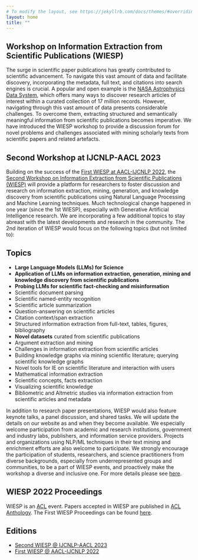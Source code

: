 ```yaml
---
# To modify the layout, see https://jekyllrb.com/docs/themes/#overriding-theme-defaults
layout: home
title: ""
---
```


## Workshop on Information Extraction from Scientific Publications (WIESP)

The surge in scientific paper publications has greatly contributed to scientific advancement. To navigate this vast amount of data and facilitate discovery, incorporating the metadata, full text, and citations into search engines is crucial. A popular and open example is the [NASA Astrophysics Data System](https://ui.adsabs.harvard.edu), which offers many ways to discover research articles of interest within a curated collection of 17 million records. However, navigating through this vast amount of data presents considerable challenges. To overcome them, extracting structured and semantically meaningful information from scientific publications becomes imperative. We have introduced the WIESP workshop to provide a discussion forum for novel problems and challenges associated with mining scholarly texts from scientific papers and related artefacts.

## Second Workshop at IJCNLP-AACL 2023

Building on the success of the [First WIESP at AACL-IJCNLP 2022](2022), the [Second Workshop on Information Extraction from Scientific Publications (WIESP)](2023) will provide a platform for researchers to foster discussion and research on information extraction, mining, generation, and knowledge discovery from scientific publications using Natural Language Processing and Machine Learning techniques. Much technological change happened in one year (since the 1st WIESP), especially with Generative Artificial Intelligence research. We are incorporating a few additional topics to stay abreast with the latest developments and research in the community. The 2nd iteration of WIESP would focus on the following topics  (but not limited to):

## Topics

- <b>Large Language Models (LLMs) for Science</b>
- <b>Application of LLMs on information extraction, generation, mining and knowledge discovery from scientific publications</b>
- <b>Probing LLMs for scientific fact-checking and misinformation</b>
- Scientific document parsing
- Scientific named-entity recognition
- Scientific article summarization
- Question-answering on scientific articles
- Citation context/span extraction
- Structured information extraction from full-text, tables, figures, bibliography
- <b>Novel datasets</b> curated from scientific publications
- Argument extraction and mining
- Challenges in information extraction from scientific articles
- Building knowledge graphs via mining scientific literature; querying scientific knowledge graphs
- Novel tools for IE on scientific literature and interaction with users
- Mathematical information extraction
- Scientific concepts, facts extraction
- Visualizing scientific knowledge
- Bibliometric and Altmetric studies via information extraction from scientific articles and metadata

In addition to research paper presentations, WIESP would also feature keynote talks, a panel discussion, and shared tasks. We will update the details on our website as and when they become available. We especially welcome participation from academic and research institutions, government and industry labs, publishers, and information service providers. Projects and organizations using NLP/ML techniques in their text mining and enrichment efforts are also welcome to participate. We strongly encourage the participation of students, researchers, and science practitioners from diverse backgrounds, especially from underrepresented groups and communities, to be a part of WIESP events, and proactively make the workshop a diverse and inclusive one. For more details please see [here](2023).

## WIESP 2022 Proceedings

WIESP is an [ACL](https://www.aclweb.org/portal/) event. Papers accepted in WIESP are published in [ACL Anthology](https://aclanthology.org). The First WIESP Proceedings can be found [here](https://aclanthology.org/events/wiesp-2022/).

## Editions
- [Second WIESP @ IJCNLP-AACL 2023](2023)
- [First WIESP @ AACL-IJCNLP 2022](2022)
